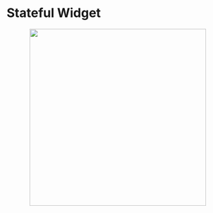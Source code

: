 # Stateful Widget

<p align="center">
    <img src="https://user-images.githubusercontent.com/56961917/190886458-b93f0f09-5301-4524-a7ac-0006133f599a.png" width="400">
</p>